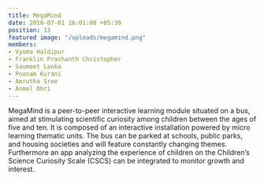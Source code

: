 ```yaml
---
title: MegaMind
date: 2018-07-01 16:01:00 +05:30
position: 13
featured image: "/uploads/megamind.png"
members:
- Vyoma Haldipur
- Franklin Prashanth Christopher
- Saumeet Lanka
- Poonam Kurani
- Amrutha Sree
- Anmol Ohri 
---
```


MegaMind is a peer-to-peer interactive learning module situated on a bus, aimed at stimulating scientific curiosity among children between the ages of five and ten. It is composed of an interactive installation powered by micro learning thematic units. The bus can be parked at schools, public parks, and housing societies and will feature constantly changing themes. Furthermore an app analyzing the experience of children on the Children’s Science Curiosity Scale (CSCS) can be integrated to monitor growth and interest.
